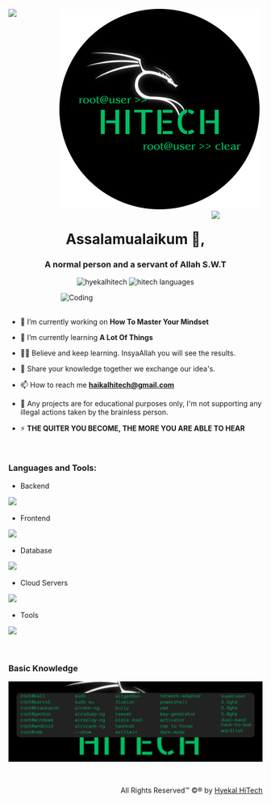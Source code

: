 ![logo](hitech-logo.png)
<img align="left" src="https://user-images.githubusercontent.com/65187002/144930161-2f783401-8d27-4fdf-a2f7-cc0ba32f1f1f.gif" width="20%" style="display:inline;"><img align="right" src="https://user-images.githubusercontent.com/65187002/144930161-2f783401-8d27-4fdf-a2f7-cc0ba32f1f1f.gif" width="20%" style="display:inline;">

<h1 align="center">Assalamualaikum 👋,</h1>
<h3 align="center">A normal person and a servant of Allah S.W.T</h3>

<p align="center"> 
 <img src="https://komarev.com/ghpvc/?username=hyekalhitech97&label=Profile%20views&color=0e75b6&style=flat" alt="hyekalhitech" /> 
 <img src="https://img.shields.io/badge/Languages-Python | Java | PHP | Typescript | Node | React -green.svg" alt="hitech languages" />
<!--  <img alt="Profile followers" src="https://img.shields.io/github/followers/hyekalhitech"> -->
</p>

<img align="right" alt="Coding" width="400" src="https://imgur.com/a/LstcVX9">
<br><br>

- 🔭 I’m currently working on **How To Master Your Mindset**

- 🌱 I’m currently learning **A Lot Of Things**

- 👨‍💻 Believe and keep learning. InsyaAllah you will see the results.

- 💬 Share your knowledge together we exchange our idea's.

- 📫 How to reach me **haikalhitech@gmail.com**

- 📄 Any projects are for educational purposes only, I'm not supporting any illegal actions taken by the brainless person.

- ⚡ **THE QUITER YOU BECOME, THE MORE YOU ARE ABLE TO HEAR**

<br>

<h3 align="left">Languages and Tools:</h3>

- Backend
<p align="left">
  <a href="https://skillicons.dev">
    <img src="https://skillicons.dev/icons?i=php,laravel,java,nodejs,py,spring,ruby,flask,fastapi,django" />
  </a>
</p>

- Frontend
<p align="left">
  <a href="https://skillicons.dev">
    <img src="https://skillicons.dev/icons?i=js,react,tailwind,ts,boostrap" />
  </a>
</p>

- Database
<p align="left">
  <a href="https://skillicons.dev">
    <img src="https://skillicons.dev/icons?i=mongodb,mysql,postgresql" />
  </a>
</p>

- Cloud Servers
<p align="left">
  <a href="https://skillicons.dev">
    <img src="https://skillicons.dev/icons?i=azure,aws,gcp,firebase" />
  </a>
</p>

- Tools
<p align="left">
  <a href="https://skillicons.dev">
    <img src="https://skillicons.dev/icons?i=git,docker,figma,linux,idea,vscode,postman,termius,dbeaver,putty" />
  </a>
</p>
<br/>

<h3 align="left">Basic Knowledge</h3>

![logo](root@kali.png)

<br>
<p align="right" > All Rights Reserved™ ©® by <a href="https://github.com/hyekalhitech/GitTest">Hyekal HiTech</a></p>